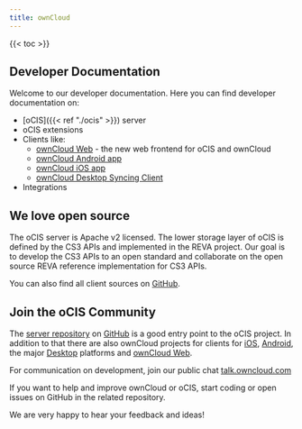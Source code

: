 ```yaml
---
title: ownCloud
---
```


{{< toc >}}

## Developer Documentation

Welcome to our developer documentation. Here you can find developer documentation on:

- [oCIS]({{< ref "./ocis" >}}) server
- oCIS extensions
- Clients like:
    - [ownCloud Web](https://github.com/owncloud/web) - the new web frontend for oCIS and ownCloud
    - [ownCloud Android app](https://github.com/owncloud/android)
    - [ownCloud iOS app](https://github.com/owncloud/ios-app)
    - [ownCloud Desktop Syncing Client](https://github.com/owncloud/client)
- Integrations

## We love open source

The oCIS server is Apache v2 licensed.
The lower storage layer of oCIS is defined by the CS3 APIs and implemented in the REVA project. Our goal is to develop the CS3 APIs to an open standard and collaborate on the open source REVA reference implementation for CS3 APIs.

You can also find all client sources on [GitHub](https://github.com/owncloud/).

## Join the oCIS Community

The [server repository](https://github.com/owncloud/ocis) on [GitHub](https://www.github.com) is a good entry point to the oCIS project. In addition to that there are also ownCloud projects for clients for [iOS](https://github.com/owncloud/ios-app), [Android](https://github.com/owncloud/android), the major [Desktop](https://github.com/owncloud/desktop) platforms and [ownCloud Web](https://github.com/owncloud/web).

For communication on development, join our public chat [talk.owncloud.com](https://talk.owncloud.com)

If you want to help and improve ownCloud or oCIS, start coding or open issues on GitHub in the related repository.

We are very happy to hear your feedback and ideas!
